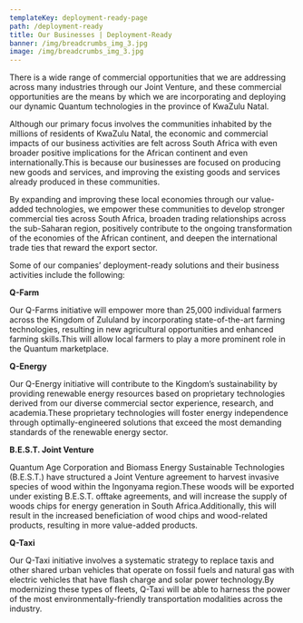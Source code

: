 ```yaml
---
templateKey: deployment-ready-page
path: /deployment-ready
title: Our Businesses | Deployment-Ready
banner: /img/breadcrumbs_img_3.jpg
image: /img/breadcrumbs_img_3.jpg
---
```

There is a wide range of commercial opportunities that we are addressing across many industries through our Joint Venture, and these commercial opportunities are the means by which we are incorporating and deploying our dynamic Quantum technologies in the province of KwaZulu Natal.

Although our primary focus involves the communities inhabited by the millions of residents of KwaZulu Natal, the economic and commercial impacts of our business activities are felt across South Africa with even broader positive implications for the African continent and even internationally.This is because our businesses are focused on producing new goods and services, and improving the existing goods and services already produced in these communities.

By expanding and improving these local economies through our value-added technologies, we empower these communities to develop stronger commercial ties across South Africa, broaden trading relationships across the sub-Saharan region, positively contribute to the ongoing transformation of the economies of the African continent, and deepen the international trade ties that reward the export sector.

Some of our companies’ deployment-ready solutions and their business activities include the following:

**Q-Farm**

Our Q-Farms initiative will empower more than 25,000 individual farmers across the Kingdom of Zululand by incorporating state-of-the-art farming technologies, resulting in new agricultural opportunities and enhanced farming skills.This will allow local farmers to play a more prominent role in the Quantum marketplace.

**Q-Energy**

Our Q-Energy initiative will contribute to the Kingdom’s sustainability by providing renewable energy resources based on proprietary technologies derived from our diverse commercial sector experience, research, and academia.These proprietary technologies will foster energy independence through optimally-engineered solutions that exceed the most demanding standards of the renewable energy sector.

**B.E.S.T. Joint Venture**

Quantum Age Corporation and Biomass Energy Sustainable Technologies (B.E.S.T.) have structured a Joint Venture agreement to harvest invasive species of wood within the Ingonyama region.These woods will be exported under existing B.E.S.T. offtake agreements, and will increase the supply of woods chips for energy generation in South Africa.Additionally, this will result in the increased beneficiation of wood chips and wood-related products, resulting in more value-added products.

**Q-Taxi**

Our Q-Taxi initiative involves a systematic strategy to replace taxis and other shared urban vehicles that operate on fossil fuels and natural gas with electric vehicles that have flash charge and solar power technology.By modernizing these types of fleets, Q-Taxi will be able to harness the power of the most environmentally-friendly transportation modalities across the industry.
